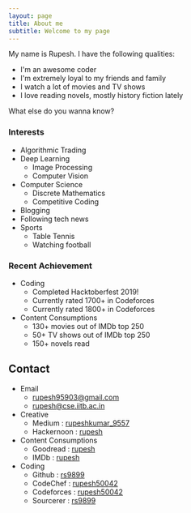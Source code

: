 ```yaml
---
layout: page
title: About me
subtitle: Welcome to my page
---
```


My name is Rupesh. I have the following qualities:

- I'm an awesome coder
- I'm extremely loyal to my friends and family
- I watch a lot of movies and TV shows
- I love reading novels, mostly history fiction lately

What else do you wanna know?

### Interests

* Algorithmic Trading
* Deep Learning 
  * Image Processing
  * Computer Vision
* Computer Science
  * Discrete Mathematics
  * Competitive Coding
* Blogging
* Following tech news
* Sports
  * Table Tennis
  * Watching football

### Recent Achievement
* Coding
  * Completed Hacktoberfest 2019!
  * Currently rated 1700+ in Codeforces
  * Currently rated 1800+ in Codeforces
* Content Consumptions
  * 130+ movies out of IMDb top 250
  * 50+ TV shows out of IMDb top 250
  * 150+ novels read 


## Contact

* Email
  * [rupesh95903@gmail.com](mailto:rupesh95903@gmail.com)
  * [rupesh@cse.iitb.ac.in](mailto:rupesh@cse.iitb.ac.in)
* Creative
  * Medium : [rupeshkumar_9557](https://medium.com/@rupeshkumar_9557)
  * Hackernoon : [rupesh](https://hackernoon.com/@rupesh)
* Content Consumptions
  * Goodread : [rupesh](https://www.goodreads.com/user/show/69283590-rupesh)
  * IMDb : [rupesh](https://www.imdb.com/user/ur67515682)
* Coding
  * Github : [rs9899](https://github.com/rs9899)
  * CodeChef : [rupesh50042](https://www.codechef.com/users/rupesh50042)
  * Codeforces : [rupesh50042](https://codeforces.com/profile/rupesh50042)
  * Sourcerer : [rs9899](https://sourcerer.io/rs9899) 
